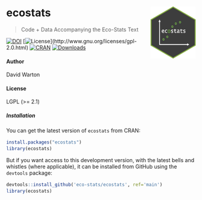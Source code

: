 # ecostats <img src="man/figures/ecostats_hex.png" align="right" width="120"/>

> Code + Data Accompanying the Eco-Stats Text

<!-- badges: start -->
<!-- [![ci](https://github.com/eco-stats/ecostats/workflows/ci/badge.svg)](https://github.com/eco-stats/ecostats/actions?query=workflow%3Aci) -->
[![DOI](https://img.shields.io/badge/DOI-10.1007/978&hyphen;7.x-orange.svg)](https://doi.org/10.1007/978-3-030-88443-7)
[![License](http://img.shields.io/badge/license-LGPL%20(%3E=%202.1)-brightgreen.svg?style=flat)](http://www.gnu.org/licenses/gpl-2.0.html)
[![CRAN](http://www.r-pkg.org/badges/version/ecostats)](https://CRAN.R-project.org/package=ecostats) 
[![Downloads](http://cranlogs.r-pkg.org/badges/ecostats?color=brightgreen)](https://www.r-pkg.org/pkg/ecostats)
<!-- [![R-CMD-check](https://github.com/eco-stats/ecostats/actions/workflows/R-CMD-check.yaml/badge.svg)](https://github.com/eco-stats/ecostats/actions/workflows/R-CMD-check.yaml) 
[![Codecov test coverage](https://codecov.io/gh/eco-stats/ecostats/branch/ghactions/graph/badge.svg?token=95vH8l02ZK)](https://app.codecov.io/gh/eco-stats/ecostats?branch=master) -->
<!-- badges: end -->

#### Author

David Warton

#### License

LGPL (\>= 2.1)

##### Installation

You can get the latest version of `ecostats` from CRAN:

``` r
install.packages("ecostats")
library(ecostats)
```

But if you want access to this development version, with the latest bells and whistles (where applicable), it can be installed from GitHub using the `devtools` package:

``` r
devtools::install_github('eco-stats/ecostats', ref='main')
library(ecostats)
```
